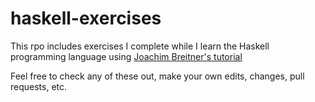 # haskell-exercises
 
 This rpo includes exercises I complete while I learn the Haskell programming language using [Joachim Breitner's tutorial](https://haskell-via-sokoban.nomeata.de/#what-is-haskell)
 
 Feel free to check any of these out, make your own edits, changes, pull requests, etc.
